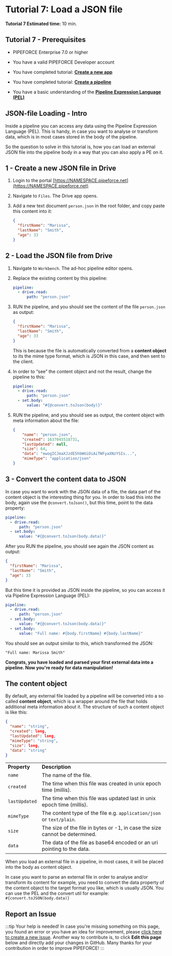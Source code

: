 # Tutorial 7: Load a JSON file

**Tutorial 7 Estimated time:** 10 min.

## Tutorial 7 - Prerequisites

*   PIPEFORCE Enterprise 7.0 or higher
    
*   You have a valid PIPEFORCE Developer account
    
*   You have completed tutorial: **[Create a new app](create-app)**
    
*   You have completed tutorial: **[Create a pipeline](create-pipeline)**
    
*   You have a basic understanding of the **[Pipeline Expression Language (PEL)](../api/pel)**
    

## JSON-file Loading - Intro

Inside a pipeline you can access any data using the Pipeline Expression Language (PEL). This is handy, in case you want to analyse or transform data, which is in most cases stored in the body of the pipeline.

So the question to solve in this tutorial is, how you can load an external JSON file into the pipeline body in a way that you can also apply a PE on it.

## 1 - Create a new JSON file in Drive

1.  Login to the portal [https://NAMESPACE.pipeforce.net](https://NAMESPACE.pipeforce.net)
    
2.  Navigate to `Files`. The Drive app opens.
    
3.  Add a new text document `person.json` in the root folder, and copy paste this content into it:  
    
    ```json
    {
      "firstName": "Marissa",
      "lastName": "Smith",
      "age": 33
    }
    ```
    

## 2 - Load the JSON file from Drive

1.  Navigate to `Workbench`. The ad-hoc pipeline editor opens.
    
2.  Replace the existing content by this pipeline:
    
    ```yaml
    pipeline:
      - drive.read:
          path: "person.json"
    ```
    
3.  RUN the pipeline, and you should see the content of the file `person.json` as output:
    
    ```json
    {
      "firstName": "Marissa",
      "lastName": "Smith",
      "age": 33
    }
    ```
    
    This is because the file is automatically converted from a **content object** to its the mime type format, which is JSON in this case, and then sent to the client.
    
4.  In order to “see” the content object and not the result, change the pipeline to this:
    
    ```yaml
    pipeline:
      - drive.read:
          path: "person.json"
      - set.body:
          value: "#{@convert.toJson(body)}"
    ```
    
5.  RUN the pipeline, and you should see as output, the content object with meta information about the file:
    
    ```json
    {
    	"name": "person.json",
    	"created": 1637045518731,
    	"lastUpdated": null,
    	"size": 64,
    	"data": "ewogICJmaXJzdE5hbWUiOiAiTWFyaXNzYSIs...",
    	"mimeType": "application/json"
    }
    ```
    

## 3 - Convert the content data to JSON

In case you want to work with the JSON data of a file, the data part of the content object is the interesting thing for you. In order to load this into the body, again use the `@convert.toJson()`, but this time, point to the data property:

```yaml
pipeline:
  - drive.read:
      path: "person.json"
  - set.body:
      value: "#{@convert.toJson(body.data)}"
```

After you RUN the pipeline, you should see again the JSON content as output:

```json
{
  "firstName": "Marissa",
  "lastName": "Smith",
  "age": 33
}
```

But this time it is provided as JSON inside the pipeline, so you can access it via Pipeline Expression Language (PEL):

```yaml
pipeline:
  - drive.read:
      path: "person.json"
  - set.body:
      value: "#{@convert.toJson(body.data)}"
  - set.body:
      value: "Full name: #{body.firstName} #{body.lastName}"
```

You should see an output similar to this, which transformed the JSON:

```
"Full name: Marissa Smith"
```

**Congrats, you have loaded and parsed your first external data into a pipeline. Now you're ready for data manipulation!**

## The content object

By default, any external file loaded by a pipeline will be converted into a so called **content object**, which is a wrapper around the file that holds additional meta information about it. The structure of such a content object is like this:

```json
{
  "name": "string",
  "created": long,
  "lastUpdated": long,
  "mimeType": "string",
  "size": long,
  "data": "string"
}
```

|     |     |
| --- | --- |
| **Property** | **Description** |
| `name` | The name of the file. |
| `created` | The time when this file was created in unix epoch time (millis). |
| `lastUpdated` | The time when this file was updated last in unix epoch time (millis). |
| `mimeType` | The content type of the file e.g. `application/json` or `text/plain`. |
| `size` | The size of the file in bytes or -1, in case the size cannot be determined. |
| `data` | The data of the file as base64 encoded or an uri pointing to the data. |

When you load an external file in a pipeline, in most cases, it will be placed into the body as content object.

In case you want to parse an external file in order to analyse and/or transform its content for example, you need to convert the data property of the content object to the target format you like, which is usually JSON. You can use the PEL and the convert util for example:  
`#{convert.toJSON(body.data)}`

## Report an Issue
:::tip Your help is needed!
In case you're missing something on this page, you found an error or you have an idea for improvement, please [click here to create a new issue](https://github.com/pipeforce/pipeforce.github.io/issues/new). Another way to contribute is, to click **Edit this page** below and directly add your changes in GitHub. Many thanks for your contribution in order to improve PIPEFORCE!
:::